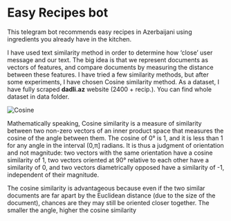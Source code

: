 # Easy Recipes bot
This telegram bot recommends easy recipes in Azerbaijani using ingredients you already have in the kitchen.

I have used text similarity method in order to determine how ‘close’ user message and our text. The big idea is that we represent documents as vectors of features, and compare documents by measuring the distance between these features. I have tried a few similarity methods, but after some experiments, I have chosen Cosine similarity method. As a dataset, I have fully scraped __dadli.az__ website (2400 + recip.). You can find whole dataset in data folder.

![Cosine](https://miro.medium.com/max/426/1*5J8YlnfnZlzFobQC9cGk-w.png)


Mathematically speaking, Cosine similarity is a measure of similarity between two non-zero vectors of an inner product space that measures the cosine of the angle between them. The cosine of 0° is 1, and it is less than 1 for any angle in the interval (0,π] radians. It is thus a judgment of orientation and not magnitude: two vectors with the same orientation have a cosine similarity of 1, two vectors oriented at 90° relative to each other have a similarity of 0, and two vectors diametrically opposed have a similarity of -1, independent of their magnitude.

The cosine similarity is advantageous because even if the two similar documents are far apart by the Euclidean distance (due to the size of the document), chances are they may still be oriented closer together. The smaller the angle, higher the cosine similarity

